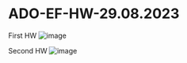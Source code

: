 # ADO-EF-HW-29.08.2023
First HW
![image](https://github.com/Fazan4ik/ADO-EF-HW-29.08.2023/assets/91279825/d2b70d0b-44bf-4e5a-9794-ad800b1b29a1)

Second HW
![image](https://github.com/Fazan4ik/ADO-EF-HW-29.08.2023/assets/91279825/d6ee31e1-cc47-4515-ba9d-266f5bde53c9)

